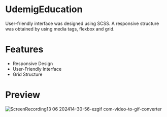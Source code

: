# UdemigEducation

User-friendly interface was designed using SCSS. A responsive structure was obtained by using media tags, flexbox and grid.

# Features

- Responsive Design
- User-Friendly Interface
- Grid Structure

# Preview

![ScreenRecording13 06 202414-30-56-ezgif com-video-to-gif-converter](https://github.com/TugbaKes55/UdemigEducation/assets/170290830/51f478c6-fd19-489a-80c3-d5826c6852f9)

